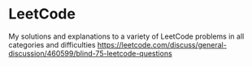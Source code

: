 # LeetCode
My solutions and explanations to a variety of LeetCode problems in all categories and difficulties
https://leetcode.com/discuss/general-discussion/460599/blind-75-leetcode-questions
